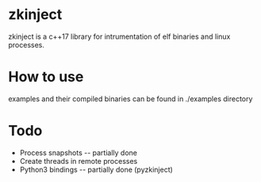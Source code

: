 zkinject
=======

zkinject is a c++17 library for intrumentation of elf binaries and linux processes.

How to use
==========

examples and their compiled binaries can be found in ./examples directory

Todo
====

* Process snapshots -- partially done
* Create threads in remote processes
* Python3 bindings -- partially done (pyzkinject)
